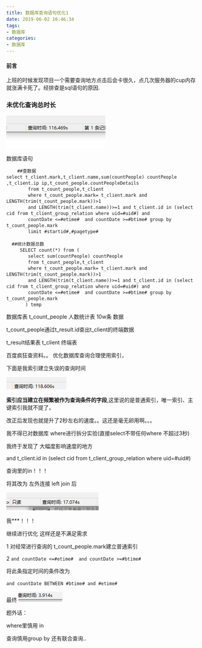 ```yaml
---
title: 数据库查询语句优化1
date: 2019-06-02 16:46:34
tags:
- 数据库
categories:
- 数据库
---
```


#### 前言

   上班的时候发现项目一个需要查询地方点击后会卡很久，点几次服务器的cup内存就涨满卡死了。经排查是sql语句的原因.

### 未优化查询总时长

![one](数据库查询语句优化1\1.png)

数据库语句

```
    ##查数据    
select t_client.mark,t_client.name,sum(countPeople) countPeople ,t_client.ip ip,t_count_people.countPeopleDetails
	    from t_count_people,t_client
		where t_count_people.mark= t_client.mark and LENGTH(trim(t_count_people.mark))>1 
		and LENGTH(trim(t_client.name))>=1 and t_client.id in (select cid from t_client_group_relation where uid=#uid#) and
		countDate <=#etime#  and countDate >=#btime# group by t_count_people.mark
		limit #startid#,#pagetype#
		
  ##统计数据总数
     SELECT count(*) from ( 
        select sum(countPeople) countPeople 
	    from t_count_people,t_client
		where t_count_people.mark= t_client.mark and LENGTH(trim(t_count_people.mark))>1 
		and LENGTH(trim(t_client.name))>=1 and t_client.id in (select cid from t_client_group_relation where uid=#uid#) and
		countDate <=#etime#  and countDate >=#btime# group by t_count_people.mark
	   ) temp	
```

数据库表 t_count_people  人数统计表  10w条 数据

t_count_people通过t_result.id查出t_client的终端数据

t_result结果表 t_client 终端表





百度疯狂查资料。。 优化数据库查询合理使用索引，

下面是我索引建立失误的查询时间

![two](数据库查询语句优化1\2.png)

**索引应当建立在频繁被作为查询条件的字段**,这里说的是普通索引，唯一索引、主键索引我就不提了，

改正后发现也就提升了2秒左右的速度。。这还是毫无卵用啊。。。

我不得已对数据库 where进行拆分实验(直接select不带任何where  不超过3秒)



我终于发现了 大幅度影响速度的地方

and t_client.id in (select cid from t_client_group_relation where uid=#uid#)

查询里的in！！！

将其改为 左外连接  left join 后

![three](数据库查询语句优化1\3.png)

我***！！！

继续进行优化 这样还是不满足需求

1 对经常进行查询的 t_count_people.mark建立普通索引

2 `and countDate <=#etime#  and countDate >=#btime#`

将此条指定时间的条件改为

`and countDate BETWEEN #btime# and #etime# `



最终 ![](数据库查询语句优化1\4.png)





题外话：

where里慎用 in

查询慎用group by 还有联合查询..